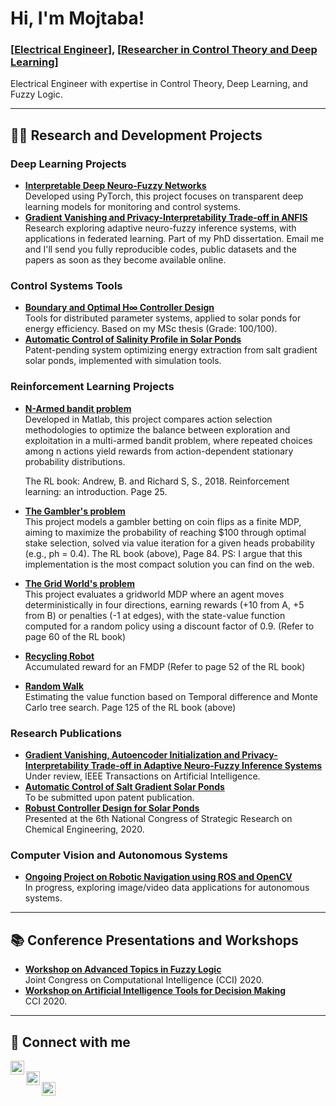 # Hi, I'm Mojtaba!  
### [<a href="https://github.com/mojnouran">Electrical Engineer</a>], [<a href="https://www.linkedin.com/in/mojtaba-nourani/">Researcher in Control Theory and Deep Learning</a>]

Electrical Engineer with expertise in Control Theory, Deep Learning, and Fuzzy Logic.

---

## 👨‍💻 Research and Development Projects

### Deep Learning Projects
- **[Interpretable Deep Neuro-Fuzzy Networks](https://google.com)**  
  Developed using PyTorch, this project focuses on transparent deep learning models for monitoring and control systems. 
- **[Gradient Vanishing and Privacy-Interpretability Trade-off in ANFIS](https://google.com)**  
  Research exploring adaptive neuro-fuzzy inference systems, with applications in federated learning. Part of my PhD dissertation. Email me and I'll send you fully reproducible codes, public datasets and the papers as soon as they become available online.

### Control Systems Tools
- **[Boundary and Optimal H∞ Controller Design](https://google.com)**  
  Tools for distributed parameter systems, applied to solar ponds for energy efficiency. Based on my MSc thesis (Grade: 100/100).
- **[Automatic Control of Salinity Profile in Solar Ponds](https://google.com)**  
  Patent-pending system optimizing energy extraction from salt gradient solar ponds, implemented with simulation tools.
  
### Reinforcement Learning Projects
- **[N-Armed bandit problem](https://bitbucket.org/mojtaba-nourani/rl-n-arm-bandit/src/master/)**  
  Developed in Matlab, this project compares action selection methodologies to optimize the balance between exploration and exploitation in a multi-armed bandit problem, where repeated choices among n actions yield rewards from action-dependent stationary probability distributions.
  
  The RL book: Andrew, B. and Richard S, S., 2018. Reinforcement learning: an introduction. Page 25.
- **[The Gambler's problem](https://bitbucket.org/mojtaba-nourani/rl-gambler-problem/src/master/)**  
  This project models a gambler betting on coin flips as a finite MDP, aiming to maximize the probability of reaching $100 through optimal stake selection, solved via value iteration for a given heads probability (e.g., ph = 0.4). The RL book (above), Page 84. PS: I argue that this implementation is the most compact solution you can find on the web.
- **[The Grid World's problem](https://bitbucket.org/mojtaba-nourani/rl-deterministic-grid-world/src/master/)**  
This project evaluates a gridworld MDP where an agent moves deterministically in four directions, earning rewards (+10 from A, +5 from B) or penalties (-1 at edges), with the state-value function computed for a random policy using a discount factor of 0.9. (Refer to page 60 of the RL book)
- **[Recycling Robot](https://bitbucket.org/mojtaba-nourani/rl-recycling-robot/src/master/)**  
Accumulated reward for an FMDP (Refer to page 52 of the RL book)
- **[Random Walk](https://bitbucket.org/mojtaba-nourani/rl-random-walk/src/master/)**  
Estimating the value function based on Temporal difference and Monte Carlo tree search. Page 125 of the RL book (above)

### Research Publications
- **[Gradient Vanishing, Autoencoder Initialization and Privacy-Interpretability Trade-off in Adaptive Neuro-Fuzzy Inference Systems](https://google.com)**  
  Under review, IEEE Transactions on Artificial Intelligence.
- **[Automatic Control of Salt Gradient Solar Ponds](https://google.com)**  
  To be submitted upon patent publication.
- **[Robust Controller Design for Solar Ponds](https://google.com)**  
  Presented at the 6th National Congress of Strategic Research on Chemical Engineering, 2020.

### Computer Vision and Autonomous Systems
- **[Ongoing Project on Robotic Navigation using ROS and OpenCV](https://google.com)**  
  In progress, exploring image/video data applications for autonomous systems.

---

## 📚 Conference Presentations and Workshops
- **[Workshop on Advanced Topics in Fuzzy Logic](https://google.com)**  
  Joint Congress on Computational Intelligence (CCI) 2020.
- **[Workshop on Artificial Intelligence Tools for Decision Making](https://google.com)**  
  CCI 2020.

---

## 🤳 Connect with me

[<img align="left" alt="Mojtaba Nourani | GitHub" width="22px" src="https://cdn.jsdelivr.net/npm/simple-icons@v3/icons/github.svg" />][github]  
[<img align="left" alt="Mojtaba Nourani | LinkedIn" width="22px" src="https://cdn.jsdelivr.net/npm/simple-icons@v3/icons/linkedin.svg" />][linkedin]  
[<img align="left" alt="Mojtaba Nourani | Email" width="22px" src="https://cdn.jsdelivr.net/npm/simple-icons@v3/icons/gmail.svg" />][email]

[github]: https://github.com/mojnouran  
[linkedin]: https://www.linkedin.com/in/mojtaba-nourani/  
[email]: mailto:nourani@ieee.org  
